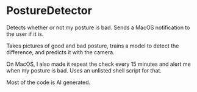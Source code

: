 # PostureDetector
Detects whether or not my posture is bad. Sends a MacOS notification to the user if it is.

Takes pictures of good and bad posture, trains a model to detect the difference, and predicts it with the camera.

On MacOS, I also made it repeat the check every 15 minutes and alert me when my posture is bad. Uses an unlisted shell script for that.

Most of the code is AI generated.